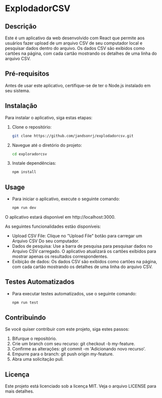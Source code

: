 # ExplodadorCSV

## Descrição

Este é um aplicativo da web desenvolvido com React que permite aos usuários fazer upload de um arquivo CSV de seu computador local e pesquisar dados dentro do arquivo. Os dados CSV são exibidos como cartões na página, com cada cartão mostrando os detalhes de uma linha do arquivo CSV.

## Pré-requisitos

Antes de usar este aplicativo, certifique-se de ter o Node.js instalado em seu sistema.

## Instalação

Para instalar o aplicativo, siga estas etapas:

1. Clone o repositório:

    ```bash
    git clone https://github.com/jandsonrj/explodadorcsv.git
    ```

2. Navegue até o diretório do projeto:

    ```bash
    cd exploradorcsv
    ```

3. Instale dependências:

    ```bash
    npm install
    ```

## Usage

- Para iniciar o aplicativo, execute o seguinte comando:

    ```bash
    npm run dev
    ```

O aplicativo estará disponível em http://localhost:3000.

As seguintes funcionalidades estão disponíveis:

- Upload CSV File: Clique no "Upload File" botão para carregar um Arquivo CSV Do seu computador.
- Dados de pesquisa: Use a barra de pesquisa para pesquisar dados no Arquivo CSV carregado. O aplicativo atualizará os cartões exibidos para mostrar apenas os resultados correspondentes.
- Exibição de dados: Os dados CSV são exibidos como cartões na página, com cada cartão mostrando os detalhes de uma linha do arquivo CSV.

## Testes Automatizados

- Para executar testes automatizados, use o seguinte comando:

    ```bash
    npm run test
    ```

## Contribuindo

Se você quiser contribuir com este projeto, siga estes passos:

1. Bifurque o repositório.
2. Crie um branch com seu recurso: git checkout -b my-feature.
3. Confirme as alterações: git commit -m 'Adicionando novo recurso'.
4. Empurre para o branch: git push origin my-feature.
5. Abra uma solicitação pull.

## Licença

Este projeto está licenciado sob a licença MIT. Veja o arquivo LICENSE para mais detalhes.
